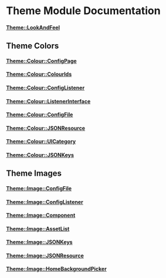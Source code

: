 # Theme Module Documentation

#### [Theme::LookAndFeel](../../Source/Theme/Theme_LookAndFeel.h)

## Theme Colors

#### [Theme::Colour::ConfigPage](../../Source/Theme/Colour/Theme_Colour_ConfigPage.h)

#### [Theme::Colour::ColourIds](../../Source/Theme/Colour/Theme_Colour_ColourIds.h)

#### [Theme::Colour::ConfigListener](../../Source/Theme/Colour/Theme_Colour_ConfigListener.h)

#### [Theme::Colour::ListenerInterface](../../Source/Theme/Colour/Theme_Colour_ListenerInterface.h)

#### [Theme::Colour::ConfigFile](../../Source/Theme/Colour/Theme_Colour_ConfigFile.h)

#### [Theme::Colour::JSONResource](../../Source/Theme/Colour/Theme_Colour_JSONResource.h)

#### [Theme::Colour::UICategory](../../Source/Theme/Colour/Theme_Colour_UICategory.h)

#### [Theme::Colour::JSONKeys](../../Source/Theme/Colour/Theme_Colour_JSONKeys.h)

## Theme Images

#### [Theme::Image::ConfigFile](../../Source/Theme/Image/Theme_Image_ConfigFile.h)

#### [Theme::Image::ConfigListener](../../Source/Theme/Image/Theme_Image_ConfigListener.h)

#### [Theme::Image::Component](../../Source/Theme/Image/Theme_Image_Component.h)

#### [Theme::Image::AssetList](../../Source/Theme/Image/Theme_Image_AssetList.h)

#### [Theme::Image::JSONKeys](../../Source/Theme/Image/Theme_Image_JSONKeys.h)

#### [Theme::Image::JSONResource](../../Source/Theme/Image/Theme_Image_JSONResource.h)

#### [Theme::Image::HomeBackgroundPicker](../../Source/Theme/Image/Theme_Image_HomeBackgroundPicker.h)


